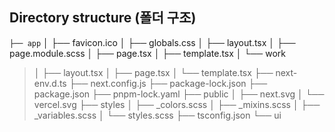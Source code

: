 ## Directory structure (폴더 구조)

`├── app`
│ ├── favicon.ico
│ ├── globals.css
│ ├── layout.tsx
│ ├── page.module.scss
│ ├── page.tsx
│ ├── template.tsx
│ └── work

> │ ├── layout.tsx
> │ ├── page.tsx
> │ └── template.tsx
> ├── next-env.d.ts
> ├── next.config.js
> ├── package-lock.json
> ├── package.json
> ├── pnpm-lock.yaml
> ├── public
> │ ├── next.svg
> │ └── vercel.svg
> ├── styles
> │ ├── \_colors.scss
> │ ├── \_mixins.scss
> │ ├── \_variables.scss
> │ └── styles.scss
> ├── tsconfig.json
> └── ui
